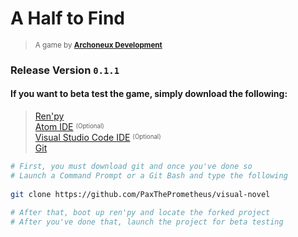 
# A Half to Find
> <sub>A game by **[Archoneux Development](https://linktr.ee/paxierre)**</sub>

###  __Release Version `0.1.1`__


#### If you want to beta test the game, simply download the following:


>   [Ren'py](https://www.renpy.org/latest.html)\
>    [Atom IDE](https://atom.io/) <sup><sub>(Optional)</sup></sub>\
>    [Visual Studio Code IDE](https://code.visualstudio.com/download) <sup><sub>(Optional)</sup></sub>\
>    [Git](https://git-scm.com/downloads)
    
````bash
# First, you must download git and once you've done so  
# Launch a Command Prompt or a Git Bash and type the following
    
git clone https://github.com/PaxThePrometheus/visual-novel
    
# After that, boot up ren'py and locate the forked project
# After you've done that, launch the project for beta testing
````
